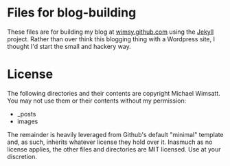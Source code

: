 # Files for blog-building
These files are for building my blog at [wimsy.github.com](http://wimsy.github.com) using the [Jekyll](http://jekyllrb.com/) project. Rather than over think this blogging thing with a Wordpress site, I thought I'd start the small and hackery way.

# License
The following directories and their contents are copyright Michael Wimsatt. You may not use them or their contents without my permission:
* _posts
* images

The remainder is heavily leveraged from Github's default "minimal" template and, as such, inherits whatever license they hold over it. Inasmuch as no license applies, the other files and directories are MIT licensed.  Use at your discretion.